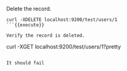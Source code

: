 Delete the record.

```
curl -XDELETE localhost:9200/test/users/1
```{{execute}}

Verify the record is deleted.
```
curl -XGET localhost:9200/test/users/1?pretty
```{{execute}}

It should fail
